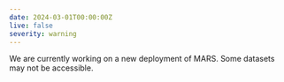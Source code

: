 ```yaml
---
date: 2024-03-01T00:00:00Z
live: false
severity: warning
---
```


We are currently working on a new deployment of MARS. Some datasets may not be accessible.
